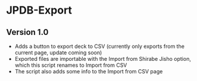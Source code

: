 # JPDB-Export

## Version 1.0

- Adds a button to export deck to CSV (currently only exports from the current page, update coming soon)<br>
- Exported files are importable with the Import from Shirabe Jisho option, which this script renames to Import from CSV<br>
- The script also adds some info to the Import from CSV page
